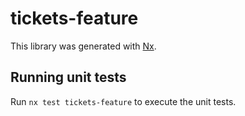 # tickets-feature

This library was generated with [Nx](https://nx.dev).

## Running unit tests

Run `nx test tickets-feature` to execute the unit tests.
